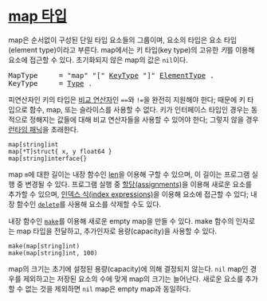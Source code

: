 # [map 타입](#map-types)

map은 순서없이 구성된 단일 타입 요소들의 그룹이며, 요소의 타입은 요소 타입(element type)이라고 부른다. map에서는 키 타입(key type)의 고유한 *키*를 이용해 요소에 접근할 수 있다. 초기화되지 않은 map의 값은 `nil`이다.

<pre>
<a id="MapType">MapType</a>     = "map" "[" <a href="#KeyType">KeyType</a> "]" <a href="/Types/array_types.html#ElementType">ElementType</a> .
<a id="KeyType">KeyType</a>     = <a href="/Types/#Type">Type</a> .
</pre>

피연산자인 키의 타입은 [비교 연산자](/Expressions/comparison_operators.html)인 `==`와 `!=`을 완전히 지원해야 한다; 때문에 키 타입으로 함수, map, 또는 슬라이스를 사용할 수 없다. 키가 인터페이스 타입인 경우는 동적으로 정해지는 값들에 대해 비교 연산자들을 사용할 수 있어야 한다; 그렇지 않을 경우 [런타임 패닉](/Run-time%20panics/)을 초래한다.

```
map[string]int
map[*T]struct{ x, y float64 }
map[string]interface{}
```

map `m`에 대한 길이는 내장 함수인 [len](/Built-in%20functions/length_and_capacity.html)을 이용해 구할 수 있으며, 이 길이는 프로그램 실행 중 변경될 수 있다. 프로그램 실행 중 [할당(assignments)](/Statements/assignments.html)을 이용해 새로운 요소를 추가할 수 있으며, [인덱스 식(index expressions)](/Expressions/index_expressions.html)을 이용해 요소에 접근할 수 있다; 내장 함수인 [`delete`](/Built-in%20functions/deletion_of_map_elements.html)를 사용해 요소를 삭제할 수도 있다.

내장 함수인 [`make`](/Built-in%20functions/making_slices,_maps_and_channels.html)를 이용해 새로운 empty map을 만들 수 있다. make 함수의 인자로는 map 타입을 전달하고, 추가인자로 용량(capacity)을 사용할 수 있다.

```
make(map[string]int)
make(map[string]int, 100)
```

map의 크기는 초기에 설정된 용량(capacity)에 의해 결정되지 않는다. `nil` map인 경우를 제외하고는 저장된 요소의 수에 맞게 map의 크기는 늘어난다. 새로운 요소를 추가할 수 없는 것을 제외하면 `nil` map은 empty map과 동일하다.